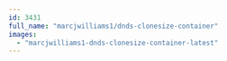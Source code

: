 ```yaml
---
id: 3431
full_name: "marcjwilliams1/dnds-clonesize-container"
images: 
  - "marcjwilliams1-dnds-clonesize-container-latest"
---
```

